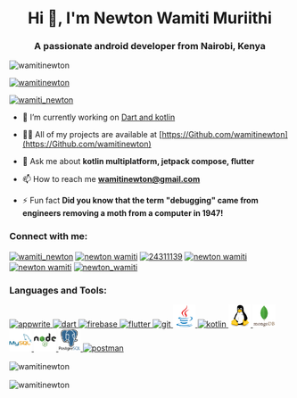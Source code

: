 <h1 align="center">Hi 👋, I'm Newton Wamiti Muriithi</h1>
<h3 align="center">A passionate android developer from Nairobi, Kenya</h3>

<p align="left"> <img src="https://komarev.com/ghpvc/?username=wamitinewton&label=Profile%20views&color=0e75b6&style=flat" alt="wamitinewton" /> </p>

<p align="left"> <a href="https://github.com/ryo-ma/github-profile-trophy"><img src="https://github-profile-trophy.vercel.app/?username=wamitinewton" alt="wamitinewton" /></a> </p>

<p align="left"> <a href="https://twitter.com/wamiti_newton" target="blank"><img src="https://img.shields.io/twitter/follow/wamiti_newton?logo=twitter&style=for-the-badge" alt="wamiti_newton" /></a> </p>

- 🔭 I’m currently working on [Dart and kotlin](https://Github.com/wamitinewton)

- 👨‍💻 All of my projects are available at [https://Github.com/wamitinewton](https://Github.com/wamitinewton)

- 💬 Ask me about **kotlin multiplatform, jetpack compose, flutter**

- 📫 How to reach me **wamitinewton@gmail.com**

- ⚡ Fun fact **Did you know that the term "debugging" came from engineers removing a moth from a computer in 1947!**

<h3 align="left">Connect with me:</h3>
<p align="left">
<a href="https://twitter.com/wamiti_newton" target="blank"><img align="center" src="https://raw.githubusercontent.com/rahuldkjain/github-profile-readme-generator/master/src/images/icons/Social/twitter.svg" alt="wamiti_newton" height="30" width="40" /></a>
<a href="https://linkedin.com/in/newton wamiti" target="blank"><img align="center" src="https://raw.githubusercontent.com/rahuldkjain/github-profile-readme-generator/master/src/images/icons/Social/linked-in-alt.svg" alt="newton wamiti" height="30" width="40" /></a>
<a href="https://stackoverflow.com/users/24311139" target="blank"><img align="center" src="https://raw.githubusercontent.com/rahuldkjain/github-profile-readme-generator/master/src/images/icons/Social/stack-overflow.svg" alt="24311139" height="30" width="40" /></a>
<a href="https://kaggle.com/newton wamiti" target="blank"><img align="center" src="https://raw.githubusercontent.com/rahuldkjain/github-profile-readme-generator/master/src/images/icons/Social/kaggle.svg" alt="newton wamiti" height="30" width="40" /></a>
<a href="https://dribbble.com/newton wamiti" target="blank"><img align="center" src="https://raw.githubusercontent.com/rahuldkjain/github-profile-readme-generator/master/src/images/icons/Social/dribbble.svg" alt="newton wamiti" height="30" width="40" /></a>
<a href="https://www.leetcode.com/newton_wamiti" target="blank"><img align="center" src="https://raw.githubusercontent.com/rahuldkjain/github-profile-readme-generator/master/src/images/icons/Social/leet-code.svg" alt="newton_wamiti" height="30" width="40" /></a>
</p>

<h3 align="left">Languages and Tools:</h3>
<p align="left"> <a href="https://appwrite.io" target="_blank" rel="noreferrer"> <img src="https://www.vectorlogo.zone/logos/appwriteio/appwriteio-icon.svg" alt="appwrite" width="40" height="40"/> </a> <a href="https://dart.dev" target="_blank" rel="noreferrer"> <img src="https://www.vectorlogo.zone/logos/dartlang/dartlang-icon.svg" alt="dart" width="40" height="40"/> </a> <a href="https://firebase.google.com/" target="_blank" rel="noreferrer"> <img src="https://www.vectorlogo.zone/logos/firebase/firebase-icon.svg" alt="firebase" width="40" height="40"/> </a> <a href="https://flutter.dev" target="_blank" rel="noreferrer"> <img src="https://www.vectorlogo.zone/logos/flutterio/flutterio-icon.svg" alt="flutter" width="40" height="40"/> </a> <a href="https://git-scm.com/" target="_blank" rel="noreferrer"> <img src="https://www.vectorlogo.zone/logos/git-scm/git-scm-icon.svg" alt="git" width="40" height="40"/> </a> <a href="https://www.java.com" target="_blank" rel="noreferrer"> <img src="https://raw.githubusercontent.com/devicons/devicon/master/icons/java/java-original.svg" alt="java" width="40" height="40"/> </a> <a href="https://kotlinlang.org" target="_blank" rel="noreferrer"> <img src="https://www.vectorlogo.zone/logos/kotlinlang/kotlinlang-icon.svg" alt="kotlin" width="40" height="40"/> </a> <a href="https://www.linux.org/" target="_blank" rel="noreferrer"> <img src="https://raw.githubusercontent.com/devicons/devicon/master/icons/linux/linux-original.svg" alt="linux" width="40" height="40"/> </a> <a href="https://www.mongodb.com/" target="_blank" rel="noreferrer"> <img src="https://raw.githubusercontent.com/devicons/devicon/master/icons/mongodb/mongodb-original-wordmark.svg" alt="mongodb" width="40" height="40"/> </a> <a href="https://www.mysql.com/" target="_blank" rel="noreferrer"> <img src="https://raw.githubusercontent.com/devicons/devicon/master/icons/mysql/mysql-original-wordmark.svg" alt="mysql" width="40" height="40"/> </a> <a href="https://nodejs.org" target="_blank" rel="noreferrer"> <img src="https://raw.githubusercontent.com/devicons/devicon/master/icons/nodejs/nodejs-original-wordmark.svg" alt="nodejs" width="40" height="40"/> </a> <a href="https://www.postgresql.org" target="_blank" rel="noreferrer"> <img src="https://raw.githubusercontent.com/devicons/devicon/master/icons/postgresql/postgresql-original-wordmark.svg" alt="postgresql" width="40" height="40"/> </a> <a href="https://postman.com" target="_blank" rel="noreferrer"> <img src="https://www.vectorlogo.zone/logos/getpostman/getpostman-icon.svg" alt="postman" width="40" height="40"/> </a> </p>

<p><img align="center" src="https://github-readme-stats.vercel.app/api/top-langs?username=wamitinewton&show_icons=true&locale=en&layout=compact" alt="wamitinewton" /></p>

<p><img align="center" src="https://github-readme-streak-stats.herokuapp.com/?user=wamitinewton&" alt="wamitinewton" /></p>
